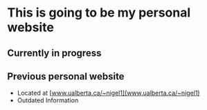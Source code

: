 # This is going to be my personal website

## Currently in progress

## Previous personal website
* Located at [www.ualberta.ca/~nigel1](www.ualberta.ca/~nigel1)
* Outdated Information
